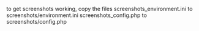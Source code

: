 to get screenshots working, copy the files
screenshots_environment.ini to screenshots/environment.ini
screenshots_config.php to screenshots/config.php
